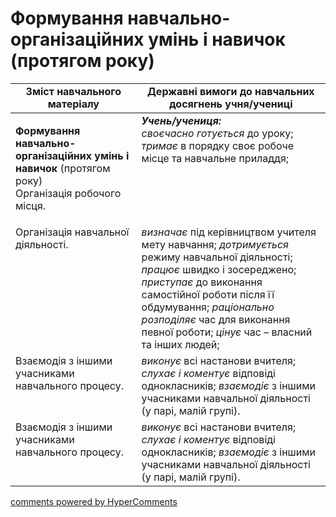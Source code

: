 <div id="hypercomments_widget" class="js-hypercomments-widget invisible"></div>

# Формування навчально-організаційних умінь і навичок (протягом року) 

<table>
  <tr>
    <td width="40%" align="center"><b>Зміст навчального матеріалу</b></td>
    <td width="60%" align="center"><b>Державні вимоги до навчальних досягнень учня/учениці</b></td>
  </tr>
<tbody>
  <tr>
    <td width="40%" style="vertical-align:top !important;">
    <p><b>Формування навчально-організаційних умінь і навичок</b> (протягом року)<br>
Організація робочого місця.</td>
    <td width="60%" style="vertical-align:top !important;">
<i><b>Учень/учениця:</b></i><br>
<i>своєчасно готується</i> до уроку; <i>тримає</i> в порядку своє робоче місце та навчальне приладдя;  </td>
  </tr>
  <tr>
    <td width="40%" style="vertical-align:top !important;">
Організація навчальної діяльності.</td>
    <td width="60%" style="vertical-align:top !important;">
<i>визначає</i> під керівництвом учителя мету навчання; <i>дотримується</i> режиму навчальної діяльності; <i>працює</i> швидко і зосереджено; <i>приступає</i> до виконання самостійної роботи після її обдумування; <i>раціонально розподіляє</i> час для виконання певної роботи; <i>цінує</i> час – власний та інших людей;</td>
  </tr>
  <tr>
    <td width="40%" style="vertical-align:top !important;">
Взаємодія з іншими учасниками навчального процесу.</td>
    <td width="60%" style="vertical-align:top !important;">
<i>виконує</i> всі настанови вчителя; <i>слухає і коментує</i> відповіді однокласників; <i>взаємодіє</i> з іншими учасниками навчальної діяльності (у парі, малій групі).</td>
  </tr>
  <tr>
    <td width="40%" style="vertical-align:top !important;">
Взаємодія з іншими учасниками навчального процесу.</td>
    <td width="60%" style="vertical-align:top !important;">
<i>виконує</i> всі настанови вчителя; <i>слухає і коментує</i> відповіді однокласників; <i>взаємодіє</i> з іншими учасниками навчальної діяльності (у парі, малій групі).</td>
  </tr>
</tbody>
</table>

<div class="js-hypercomments-container">
<a href="http://hypercomments.com" class="hc-link" title="comments widget">comments powered by HyperComments</a>
</div>